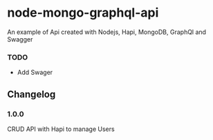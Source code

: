 # node-mongo-graphql-api

An example of Api created with Nodejs, Hapi, MongoDB, GraphQl and Swagger

### TODO

- Add Swager

## Changelog

### 1.0.0

CRUD API with Hapi to manage Users
